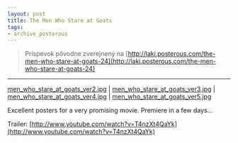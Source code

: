 ```yaml
---
layout: post
title: The Men Who Stare at Goats
tags:
- archive_posterous
---
```

> Príspevok pôvodne zverejnený na [http://laki.posterous.com/the-men-who-stare-at-goats-24](http://laki.posterous.com/the-men-who-stare-at-goats-24)

***
[men_who_stare_at_goats_ver2.jpg](/media/2009/men_who_stare_at_goats_ver2.jpg) | [men_who_stare_at_goats_ver3.jpg](/media/2009/men_who_stare_at_goats_ver3.jpg) | [men_who_stare_at_goats_ver4.jpg](/media/2009/men_who_stare_at_goats_ver4.jpg) | [men_who_stare_at_goats_ver5.jpg](/media/2009/men_who_stare_at_goats_ver5.jpg)

Excellent posters for a very promising movie. Premiere in a few days…

Trailer:
[http://www.youtube.com/watch?v=T4nzXt4QaYk](http://www.youtube.com/watch?v=T4nzXt4QaYk)
